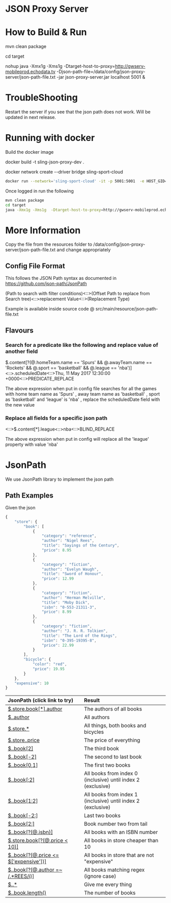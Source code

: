 JSON Proxy Server
==================

# How to Build & Run
mvn clean package

cd target

nohup java -Xmx1g -Xms1g  -Dtarget-host-to-proxy=http://gwserv-mobileprod.echodata.tv -Djson-path-file=/data/config/json-proxy-server/json-path-file.txt -jar json-proxy-server.jar localhost 5001 &

# TroubleShooting
Restart the server if you see that the json path does not work. Will be updated in next release.


# Running with docker

Build the docker image

docker build -t sling-json-proxy-dev .

docker network create --driver bridge sling-sport-cloud

```bash
docker run --network='sling-sport-cloud' -it -p 5001:5001  -e HOST_GID=`id -g` -e HOST_UID=`id -u` -e HOST_USER='arung' -v ~/.m2:/root/.m2 -v /Users/arung/backend/development/projects/sling/git/sports-cloud/test-fixtures/json-proxy-server:/project sling-json-proxy-dev 
```
Once logged in run the following

```bash
mvn clean package
cd target
java -Xmx1g -Xms1g  -Dtarget-host-to-proxy=http://gwserv-mobileprod.echodata.tv -Djson-path-file=/data/config/json-proxy-server/json-path-file.txt -jar json-proxy-server.jar localhost 5001
```
# More Information

Copy the file from the resources folder to /data/config/json-proxy-server/json-path-file.txt and change appropriately

## Config File Format 

This follows the JSON Path syntax as documented in https://github.com/json-path/JsonPath

(Path to search with filter conditions)<::>(Offset Path to replace from Search tree)<::>replacement Value<::>(Replacement Type)

Example is available inside source code @ src/main/resource/json-path-file.txt

## Flavours
### Search for a predicate like  the following  and replace value of another field
$.content[?(@.homeTeam.name == 'Spurs' && @.awayTeam.name == 'Rockets' && @.sport == 'basketball' && @.league == 'nba')]<::>.scheduledDate<::>Thu, 11 May 2017 12:30:00 +0000<::>PREDICATE_REPLACE

The above expression when put in config file searches for all the games with home team name as 'Spurs' , away team name as 'basketball' , sport as 'basketball' and 'league' is 'nba' , replace the scheduledDate field with the new value

### Replace all fields for a specific json path 
<::>$.content[*].league<::>nba<::>BLIND_REPLACE

The above expression when put in config will replace all the 'league' property with value 'nba'

# JsonPath
We use JsonPath library to implement the json path

Path Examples
-------------

Given the json

```javascript
{
    "store": {
        "book": [
            {
                "category": "reference",
                "author": "Nigel Rees",
                "title": "Sayings of the Century",
                "price": 8.95
            },
            {
                "category": "fiction",
                "author": "Evelyn Waugh",
                "title": "Sword of Honour",
                "price": 12.99
            },
            {
                "category": "fiction",
                "author": "Herman Melville",
                "title": "Moby Dick",
                "isbn": "0-553-21311-3",
                "price": 8.99
            },
            {
                "category": "fiction",
                "author": "J. R. R. Tolkien",
                "title": "The Lord of the Rings",
                "isbn": "0-395-19395-8",
                "price": 22.99
            }
        ],
        "bicycle": {
            "color": "red",
            "price": 19.95
        }
    },
    "expensive": 10
}
```

| JsonPath (click link to try)| Result |
| :------- | :----- |
| <a href="http://jsonpath.herokuapp.com/?path=$.store.book[*].author" target="_blank">$.store.book[*].author</a>| The authors of all books     |
| <a href="http://jsonpath.herokuapp.com/?path=$..author" target="_blank">$..author</a>                   | All authors                         |
| <a href="http://jsonpath.herokuapp.com/?path=$.store.*" target="_blank">$.store.*</a>                  | All things, both books and bicycles  |
| <a href="http://jsonpath.herokuapp.com/?path=$.store..price" target="_blank">$.store..price</a>             | The price of everything         |
| <a href="http://jsonpath.herokuapp.com/?path=$..book[2]" target="_blank">$..book[2]</a>                 | The third book                      |
| <a href="http://jsonpath.herokuapp.com/?path=$..book[2]" target="_blank">$..book[-2]</a>                 | The second to last book            |
| <a href="http://jsonpath.herokuapp.com/?path=$..book[0,1]" target="_blank">$..book[0,1]</a>               | The first two books               |
| <a href="http://jsonpath.herokuapp.com/?path=$..book[:2]" target="_blank">$..book[:2]</a>                | All books from index 0 (inclusive) until index 2 (exclusive) |
| <a href="http://jsonpath.herokuapp.com/?path=$..book[1:2]" target="_blank">$..book[1:2]</a>                | All books from index 1 (inclusive) until index 2 (exclusive) |
| <a href="http://jsonpath.herokuapp.com/?path=$..book[-2:]" target="_blank">$..book[-2:]</a>                | Last two books                   |
| <a href="http://jsonpath.herokuapp.com/?path=$..book[2:]" target="_blank">$..book[2:]</a>                | Book number two from tail          |
| <a href="http://jsonpath.herokuapp.com/?path=$..book[?(@.isbn)]" target="_blank">$..book[?(@.isbn)]</a>          | All books with an ISBN number         |
| <a href="http://jsonpath.herokuapp.com/?path=$.store.book[?(@.price < 10)]" target="_blank">$.store.book[?(@.price < 10)]</a> | All books in store cheaper than 10  |
| <a href="http://jsonpath.herokuapp.com/?path=$..book[?(@.price <= $['expensive'])]" target="_blank">$..book[?(@.price <= $['expensive'])]</a> | All books in store that are not "expensive"  |
| <a href="http://jsonpath.herokuapp.com/?path=$..book[?(@.author =~ /.*REES/i)]" target="_blank">$..book[?(@.author =~ /.*REES/i)]</a> | All books matching regex (ignore case)  |
| <a href="http://jsonpath.herokuapp.com/?path=$..*" target="_blank">$..*</a>                        | Give me every thing   
| <a href="http://jsonpath.herokuapp.com/?path=$..book.length()" target="_blank">$..book.length()</a>                 | The number of books                      |

